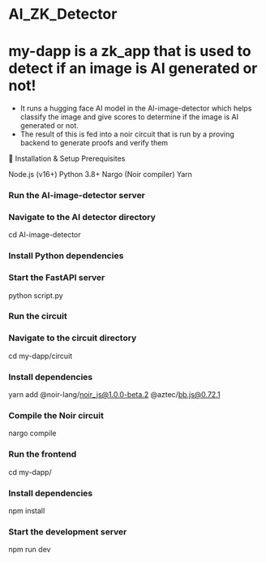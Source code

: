 # AI_ZK_Detector

# my-dapp is a zk_app that is used to detect if an image is AI generated or not!

- It runs a hugging face AI model in the AI-image-detector which helps classify the image and give scores to determine if the image is AI generated or not.
- The result of this is fed into a noir circuit that is run by a proving backend to generate proofs and verify them

 <!-- To run this locally -->

🚀 Installation & Setup
Prerequisites

Node.js (v16+)
Python 3.8+
Nargo (Noir compiler)
Yarn

### Run the AI-image-detector server

### Navigate to the AI detector directory

cd AI-image-detector

### Install Python dependencies

### Start the FastAPI server

python script.py

### Run the circuit

### Navigate to the circuit directory

cd my-dapp/circuit

### Install dependencies

yarn add @noir-lang/noir_js@1.0.0-beta.2 @aztec/bb.js@0.72.1

### Compile the Noir circuit

nargo compile

### Run the frontend

cd my-dapp/

### Install dependencies

npm install

### Start the development server

npm run dev
